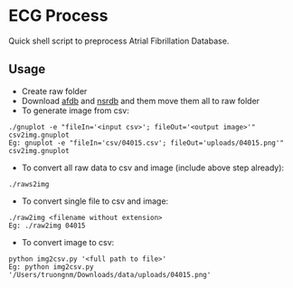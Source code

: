 # ECG Process
Quick shell script to preprocess Atrial Fibrillation Database.

## Usage
* Create raw folder
* Download [afdb](https://physionet.org/physiobank/database/afdb/) and [nsrdb](https://physionet.org/physiobank/database/nsrdb/)
and them move them all to raw folder
* To generate image from csv:
```
./gnuplot -e "fileIn='<input csv>'; fileOut='<output image>'" csv2img.gnuplot
Eg: gnuplot -e "fileIn='csv/04015.csv'; fileOut='uploads/04015.png'" csv2img.gnuplot
```
* To convert all raw data to csv and image (include above step already):
```
./raws2img
```

* To convert single file to csv and image:
```
./raw2img <filename without extension>
Eg: ./raw2img 04015
```

* To convert image to csv:
```
python img2csv.py '<full path to file>'
Eg: python img2csv.py '/Users/truongnm/Downloads/data/uploads/04015.png'
```

